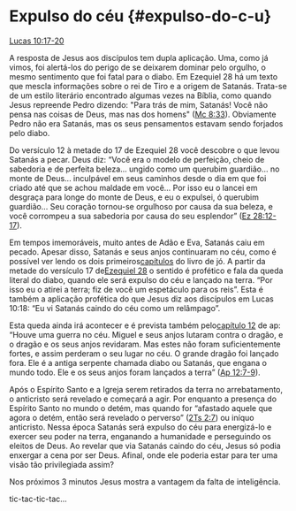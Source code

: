 # **Expulso do céu** {#expulso-do-c-u}

[Lucas 10:17-20](http://bibliaonline.com.br/acf/lc/10/17-20)

A resposta de Jesus aos discípulos tem dupla aplicação. Uma, como já vimos, foi alertá-los do perigo de se deixarem dominar pelo orgulho, o mesmo sentimento que foi fatal para o diabo. Em Ezequiel 28 há um texto que mescla informações sobre o rei de Tiro e a origem de Satanás. Trata-se de um estilo literário encontrado algumas vezes na Bíblia, como quando Jesus repreende Pedro dizendo: &quot;Para trás de mim, Satanás! Você não pensa nas coisas de Deus, mas nas dos homens&quot; ([Mc 8:33](http://bibliaonline.com.br/acf/mc/8/33)). Obviamente Pedro não era Satanás, mas os seus pensamentos estavam sendo forjados pelo diabo.

Do versículo 12 à metade do 17 de Ezequiel 28 você descobre o que levou Satanás a pecar. Deus diz: “Você era o modelo de perfeição, cheio de sabedoria e de perfeita beleza... ungido como um querubim guardião... no monte de Deus... inculpável em seus caminhos desde o dia em que foi criado até que se achou maldade em você... Por isso eu o lancei em desgraça para longe do monte de Deus, e eu o expulsei, ó querubim guardião... Seu coração tornou-se orgulhoso por causa da sua beleza, e você corrompeu a sua sabedoria por causa do seu esplendor” ([Ez 28:12-17](http://bibliaonline.com.br/acf/ez/28/12-17)).

Em tempos imemoráveis, muito antes de Adão e Eva, Satanás caiu em pecado. Apesar disso, Satanás e seus anjos continuaram no céu, como é possível ver lendo os dois primeiros[capítulos](http://bibliaonline.com.br/acf/jó/1) do livro de jó. A partir da metade do versículo 17 de[Ezequiel 28](http://bibliaonline.com.br/acf/ez/28/17) o sentido é profético e fala da queda literal do diabo, quando ele será expulso do céu e lançado na terra. “Por isso eu o atirei a terra; fiz de você um espetáculo para os reis”. Esta é também a aplicação profética do que Jesus diz aos discípulos em Lucas 10:18: “Eu vi Satanás caindo do céu como um relâmpago”.

Esta queda ainda irá acontecer e é prevista também pelo[capítulo 12](http://bibliaonline.com.br/acf/ap/12) de ap: “Houve uma guerra no céu. Miguel e seus anjos lutaram contra o dragão, e o dragão e os seus anjos revidaram. Mas estes não foram suficientemente fortes, e assim perderam o seu lugar no céu. O grande dragão foi lançado fora. Ele é a antiga serpente chamada diabo ou Satanás, que engana o mundo todo. Ele e os seus anjos foram lançados a terra” ([Ap 12:7-9](http://bibliaonline.com.br/acf/ap/12/7-9)).

Após o Espírito Santo e a Igreja serem retirados da terra no arrebatamento, o anticristo será revelado e começará a agir. Por enquanto a presença do Espírito Santo no mundo o detém, mas quando for “afastado aquele que agora o detém, então será revelado o perverso” ([2Ts 2:7](http://bibliaonline.com.br/acf/2ts/2/7)) ou iníquo anticristo. Nessa época Satanás será expulso do céu para energizá-lo e exercer seu poder na terra, enganando a humanidade e perseguindo os eleitos de Deus. Ao revelar que via Satanás caindo do céu, Jesus só podia enxergar a cena por ser Deus. Afinal, onde ele poderia estar para ter uma visão tão privilegiada assim?

Nos próximos 3 minutos Jesus mostra a vantagem da falta de inteligência.

tic-tac-tic-tac...